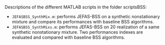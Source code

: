 Descriptions of the different MATLAB scripts in the folder scriptsBSS:
- `JEFASBSS_SynthMix.m`: performs JEFAS-BSS on a synthetic nonstationary mixture and compare its performances with baseline BSS algorithms.
- `JEFASBSS_SynthMixs.m`: performs JEFAS-BSS on 20 realization of a same synthetic nonstationary mixture. Two performances indexes are evaluated and compared with baseline BSS algorithms.

